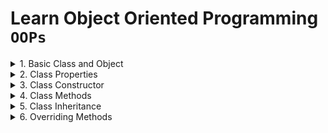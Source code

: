 # Learn Object Oriented Programming `OOPs`

<details>
<summary>
1. Basic Class and Object
</summary>
Problem: Define a class named `Book`.  Create an instance of this class.
</details>

<details>
  <summary>
2. Class Properties
</summary>
Problem: Add properties `title` and `author` to the `Book` class. and create an instance of it with title and author properties
</details>

<details>
<summary>
3. Class Constructor
</summary>
Problem: Add a constructor to the `Book` class to initialize `title` and `author` when a new instance is created.
</details>

<details>
<summary>
4. Class Methods
</summary>
Problem: Add a method to the `Book` class that prints the title and author of the book.
</details>


<details>
<summary>
5. Class Inheritance
</summary>
Problem: Create a subclass `EBook` that inherits from the `Book` class and has an additional property `fileSize`.
</details>

<details>
<summary>
6. Overriding Methods
</summary>
Problem: Override the method in the `Book` class within the `EBook` subclass to include the `fileSize` in the output. Basically rewrite the displayDetails() method to display filesize.
</details>

